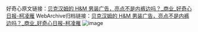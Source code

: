 好奇心原文链接：[贝克汉姆的 H&M 男装广告，亮点不是内裤边吗？_商业_好奇心日报-柯凌雁](https://www.qdaily.com/articles/7249.html)
WebArchive归档链接：[贝克汉姆的 H&M 男装广告，亮点不是内裤边吗？_商业_好奇心日报-柯凌雁](http://web.archive.org/web/20190623172127/https://www.qdaily.com/articles/7249.html)
![image](http://ww3.sinaimg.cn/large/007d5XDply1g3x0hgopmbj30u02lk1kx)